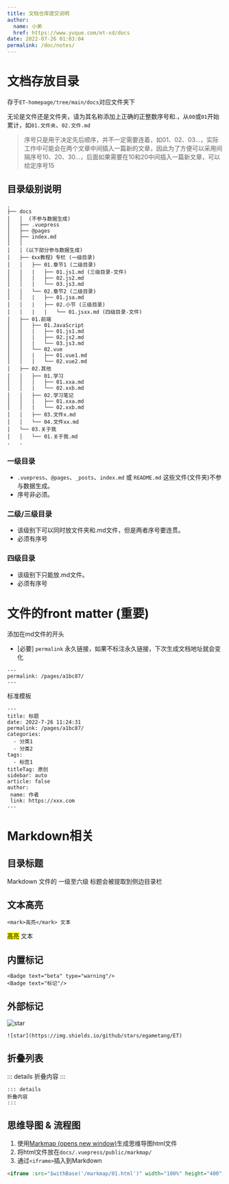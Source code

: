 ```yaml
---
title: 文档仓库提交说明
author: 
  name: 小弟
  href: https://www.yuque.com/et-xd/docs
date: 2022-07-26 01:03:04
permalink: /doc/notes/
---
```


# 文档存放目录

存于`ET-homepage/tree/main/docs`对应文件夹下

无论是文件还是文件夹，请为其名称添加上正确的正整数序号和.，从`00`或`01`开始累计，如`01.文件夹`、`02.文件.md`

> 序号只是用于决定先后顺序，并不一定需要连着，如01、02、03...，实际工作中可能会在两个文章中间插入一篇新的文章，因此为了方便可以采用间隔序号10、20、30...，后面如果需要在10和20中间插入一篇新文章，可以给定序号15

## 目录级别说明

```
.
├── docs
│   │  (不参与数据生成)
│   ├── .vuepress
│   ├── @pages
│   ├── index.md
│   │
│   │ (以下部分参与数据生成)
│   ├── 《xx教程》专栏 (一级目录)
│   │   ├── 01.章节1 (二级目录)
│   │   |   ├── 01.js1.md (三级目录-文件)
│   │   |   ├── 02.js2.md
│   │   |   └── 03.js3.md
│   │   └── 02.章节2 (二级目录)
│   │   |   ├── 01.jsa.md
│   │   |   ├── 02.小节 (三级目录)
│   │   |   |   └── 01.jsxx.md (四级目录-文件)
│   ├── 01.前端
│   │   ├── 01.JavaScript
│   │   |   ├── 01.js1.md
│   │   |   ├── 02.js2.md
│   │   |   └── 03.js3.md
│   │   └── 02.vue
│   │   |   ├── 01.vue1.md
│   │   |   └── 02.vue2.md
│   ├── 02.其他
│   │   ├── 01.学习
│   │   |   ├── 01.xxa.md
│   │   |   └── 02.xxb.md
│   │   ├── 02.学习笔记
│   │   |   ├── 01.xxa.md
│   │   |   └── 02.xxb.md
│   │   ├── 03.文件x.md
│   │   └── 04.文件xx.md
│   └── 03.关于我
│   │   └── 01.关于我.md
.   .
```

### 一级目录 

- `.vuepress`、`@pages`、`_posts`、`index.md` 或 `README.md` 这些文件(文件夹)不参与数据生成。
- 序号非必须。

### 二级/三级目录

- 该级别下可以同时放文件夹和.md文件，但是两者序号要连贯。
- 必须有序号

### 四级目录

- 该级别下只能放.md文件。
- 必须有序号

# 文件的front matter (重要)

添加在md文件的开头

- [必要] `permalink` 永久链接，如果不标注永久链接，下次生成文档地址就会变化

```
---
permalink: /pages/a1bc87/
---
```

标准模板


```
---
title: 标题
date: 2022-7-26 11:24:31
permalink: /pages/a1bc87/
categories:
  - 分类1
  - 分类2
tags:
  - 标签1
titleTag: 原创
sidebar: auto 
article: false
author:
 name: 作者
 link: https://xxx.com
---
```


# Markdown相关

## 目录标题
Markdown 文件的 一级至六级 标题会被提取到侧边目录栏

## 文本高亮

```
<mark>高亮</mark> 文本
```

 <mark>高亮</mark> 文本
 
## 内置标记

```
<Badge text="beta" type="warning"/>
<Badge text="标记"/>
```

<Badge text="beta" type="warning"/>
<Badge text="标记"/>

## 外部标记

![star](https://img.shields.io/github/stars/egametang/ET)

```
![star](https://img.shields.io/github/stars/egametang/ET)
```

## 折叠列表

::: details
折叠内容
:::

```
::: details
折叠内容
:::
```

## 思维导图 & 流程图

1. 使用[Markmap (opens new window)](https://markmap.js.org/)生成思维导图html文件
2. 将html文件放在`docs/.vuepress/public/markmap/`
3. 通过`<iframe>`插入到Markdown

```html
<iframe :src="$withBase('/markmap/01.html')" width="100%" height="400" frameborder="0" scrolling="No" leftmargin="0" topmargin="0"></iframe>
```